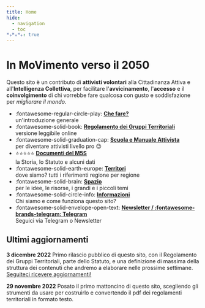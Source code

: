 ```yaml
---
title: Home
hide:
  - navigation
  - toc
ᴴₒᴴₒᴴₒ: true
---
```

# In MoVimento verso il 2050

Questo sito è un contributo di **attivisti volontari** alla Cittadinanza Attiva e all'**Intelligenza Collettiva**, per facilitare l'**avvicinamento**, l'**accesso** e il **coinvolgimento** di chi vorrebbe fare qualcosa con gusto e soddisfazione per _migliorare il mondo_.

<div class="grid cards" markdown>

- :fontawesome-regular-circle-play: **[Che fare?](partecipazione.md)**  
un'introduzione generale
- :fontawesome-solid-book: **[Regolamento dei Gruppi Territoriali](m5s/regolamento-gruppi-territoriali.md)**    
versione leggibile online
- :fontawesome-solid-graduation-cap: **[Scuola e Manuale Attivista](scuola/manuale-attivista/index.md)**  
per diventare attivisti livello pro :wink:
- :star::star::star::star::star: **[Documenti del M5S](m5s/index.md)**  
la Storia, lo Statuto e alcuni dati
- :fontawesome-solid-earth-europe: **[Territori](territori/index.md)**  
dove siamo? tutti i riferimenti regione per regione
- :fontawesome-solid-brain: **[Spazio](spazio/index.md)**  
per le idee, le risorse, i grandi e i piccoli temi
- :fontawesome-solid-circle-info: **[Informazioni](info/about.md)**  
Chi siamo e come funziona questo sito?
- :fontawesome-solid-envelope-open-text: **[Newsletter / :fontawesome-brands-telegram: Telegram](info/contatto.md)**  
Seguici via Telegram o Newsletter
</div>

## Ultimi aggiornamenti
**3 dicembre 2022**
Primo rilascio pubblico di questo sito, con il Regolamento dei Gruppi Territoriali, parte dello Statuto, e una definizione di massima della struttura dei contenuti che andremo a elaborare nelle prossime settimane. [Seguiteci ricevere aggiornamenti!](info/contatto.md)

**29 novembre 2022**
Posato il primo mattoncino di questo sito, scegliendo gli strumenti da usare per costruirlo e convertendo il pdf dei regolamenti territoriali in formato testo.
